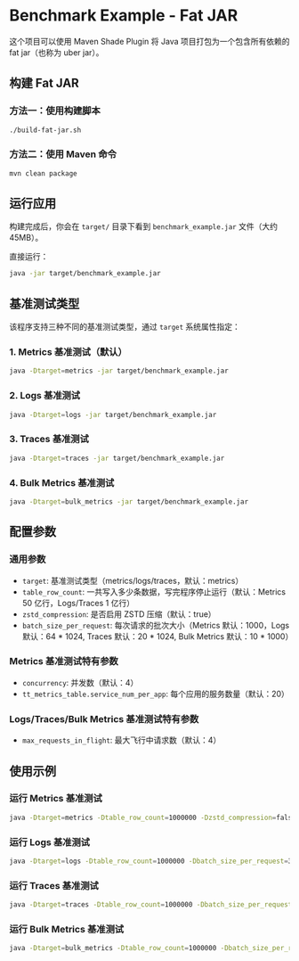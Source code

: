 # Benchmark Example - Fat JAR

这个项目可以使用 Maven Shade Plugin 将 Java 项目打包为一个包含所有依赖的 fat jar（也称为 uber jar）。

## 构建 Fat JAR

### 方法一：使用构建脚本
```bash
./build-fat-jar.sh
```

### 方法二：使用 Maven 命令
```bash
mvn clean package
```

## 运行应用

构建完成后，你会在 `target/` 目录下看到 `benchmark_example.jar` 文件（大约 45MB）。

直接运行：
```bash
java -jar target/benchmark_example.jar
```

## 基准测试类型

该程序支持三种不同的基准测试类型，通过 `target` 系统属性指定：

### 1. Metrics 基准测试（默认）
```bash
java -Dtarget=metrics -jar target/benchmark_example.jar
```

### 2. Logs 基准测试
```bash
java -Dtarget=logs -jar target/benchmark_example.jar
```

### 3. Traces 基准测试
```bash
java -Dtarget=traces -jar target/benchmark_example.jar
```

### 4. Bulk Metrics 基准测试
```bash
java -Dtarget=bulk_metrics -jar target/benchmark_example.jar
```

## 配置参数

### 通用参数
- `target`: 基准测试类型（metrics/logs/traces，默认：metrics）
- `table_row_count`: 一共写入多少条数据，写完程序停止运行（默认：Metrics 50 亿行，Logs/Traces 1 亿行）
- `zstd_compression`: 是否启用 ZSTD 压缩（默认：true）
- `batch_size_per_request`: 每次请求的批次大小（Metrics 默认：1000，Logs 默认：64 * 1024, Traces 默认：20 * 1024, Bulk Metrics 默认：10 * 1000）

### Metrics 基准测试特有参数
- `concurrency`: 并发数（默认：4）
- `tt_metrics_table.service_num_per_app`: 每个应用的服务数量（默认：20）

### Logs/Traces/Bulk Metrics 基准测试特有参数
- `max_requests_in_flight`: 最大飞行中请求数（默认：4）

## 使用示例

### 运行 Metrics 基准测试
```bash
java -Dtarget=metrics -Dtable_row_count=1000000 -Dzstd_compression=false -Dbatch_size_per_request=500 -Dconcurrency=4 -jar target/benchmark_example.jar
```

### 运行 Logs 基准测试
```bash
java -Dtarget=logs -Dtable_row_count=1000000 -Dbatch_size_per_request=32768 -jar target/benchmark_example.jar
```

### 运行 Traces 基准测试
```bash
java -Dtarget=traces -Dtable_row_count=1000000 -Dbatch_size_per_request=32768 -jar target/benchmark_example.jar
```

### 运行 Bulk Metrics 基准测试
```bash
java -Dtarget=bulk_metrics -Dtable_row_count=1000000 -Dbatch_size_per_request=32768 -jar target/benchmark_example.jar
```
